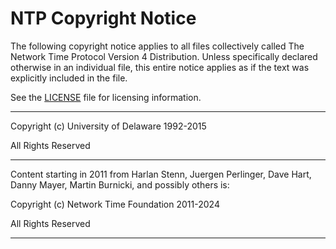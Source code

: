 # NTP Copyright Notice

The following copyright notice applies to all files collectively called The Network Time Protocol Version 4 Distribution. Unless specifically declared otherwise in an individual file, this entire notice applies as if the text was explicitly included in the file.

See the [LICENSE](LICENSE.md) file for licensing information.

***

Copyright (c) University of Delaware 1992-2015

All Rights Reserved

***

Content starting in 2011 from Harlan Stenn, Juergen Perlinger, Dave Hart, Danny Mayer, Martin Burnicki, and possibly others is:

Copyright (c) Network Time Foundation 2011-2024

All Rights Reserved 

***
